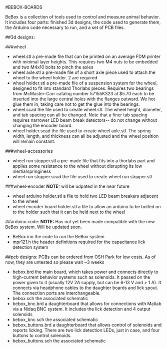 #BEBOX-BOARDS

BeBox is a collection of tools used to control and measure animal behavior. It includes four parts: finished 3d designs, the code used to generate them, the Arduino code necessary to run, and a set of PCB files.

##3d designs:

###wheel
- wheel.stl  a pre-made file that can be printed on an average FDM printer with minimal layer heights. This requires two M4 nuts to be embedded and two M4x10 bolts to pinch the axles
- wheel axle.stl  a pre-made file of a short axle piece used to attach the wheel to the wheel holder. 2 are required
- wheel holder.stl  a pre-made file of a suspension system for the wheel, designed to fit into standard Thorlabs pieces. Requires two bearings from McMaster-Carr catalog number 57155K323 at $5.70 each to be inserted into the large central holes with the flanges outward. We hot glue them in, taking care not to get the glue into the bearings.
- wheel.scad  the file used to create wheel.stl. The wheel height, diameter, and tab spacing can all be changed. Note that a finer tab spacing requires narrower LED beam break detectors-- do not change without changing the encoder board.
- wheel holder.scad  the file used to create wheel axle.stl. The spring width, length, and thickness can all be adjusted and the wheel position will remain constant.

###wheel-accessories
- wheel run stopper.stl  a pre-made file that fits into a thorlabs part and applies some resistance to the wheel without disrupting its low inertia/springiness
- wheel run stopper.scad  the file used to create wheel run stopper.stl

###wheel-encoder
__NOTE:__ will be udpated in the near future
- wheel arduino holder.stl  a file to hold two LED beam breakers adjacent to the wheel
- wheel encoder board holder.stl  a file to allow an arduino to be bolted on to the holder such that it can be held next to the wheel


##arduino code:
__NOTE:__ Has not yet been made compatible with the new BeBox system. Will be updated soon.
- BeBox.ino  the code to run the BeBox system
- mpr121.h  the header definitions required for the capacitance lick detection system


##pcb designs:
PCBs can be ordered from OSH Park for low costs. As of now, they are untested so please wait ~3 weeks
- bebox.brd  the main board, which takes power and connects directly to high-current behavior systems such as solenoids. It passed on the power given to it (usually 12V 2A supply, but can be 6-13 V and > 1 A). It connects via headphone cables to the daughter boards and lick spout. The connection ports are interchangeable.
- bebox.sch  the associated schematic
- bebox_bnc.brd  a daughterboard that allows for connections with Matlab via a Nidaq BNC system. It includes the lick detection and 4 output solenoids
- bebox_bnc.sch  the associated schematic
- bebox_buttons.brd  a daughterboard that allows control of solenoids and reports licking. There are two lick detection LEDs, just in case, and four buttons to control solenoids.
- bebox_buttons.sch  the associated schematic

